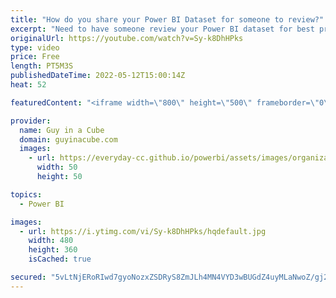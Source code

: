 ```yaml
---
title: "How do you share your Power BI Dataset for someone to review?"
excerpt: "Need to have someone review your Power BI dataset for best practices and approval? Don't want to send them the full Power BI Desktop file and risk sharing data? Patrick walks you through some options that you have.  📢 Become a member: https://guyinacu.be/membership \r \r *******************\r \r Want to"
originalUrl: https://youtube.com/watch?v=Sy-k8DhHPks
type: video
price: Free
length: PT5M3S
publishedDateTime: 2022-05-12T15:00:14Z
heat: 52

featuredContent: "<iframe width=\"800\" height=\"500\" frameborder=\"0\" src=\"https://www.youtube.com/embed/Sy-k8DhHPks\" allow=\"accelerometer; autoplay; encrypted-media; gyroscope; picture-in-picture\" allowfullscreen></iframe>"

provider:
  name: Guy in a Cube
  domain: guyinacube.com
  images:
    - url: https://everyday-cc.github.io/powerbi/assets/images/organizations/guyinacube.com-50x50.jpg
      width: 50
      height: 50

topics:
  - Power BI

images:
  - url: https://i.ytimg.com/vi/Sy-k8DhHPks/hqdefault.jpg
    width: 480
    height: 360
    isCached: true

secured: "5vLtNjERoRIwd7gyoNozxZSDRyS8ZmJLh4MN4VYD3wBUGdZ4uyMLaNwoZ/gj2BhbpQVeruAnoW/kEwGV5GLWoq1Uq8e0xtKmbaJ788mkIrjzbtshr1BBtfujkY6OnQHoIH+hMPH1g+2mafGWYe7HbC1lrg0TLNlCR9fTv6fv5HEWaVLzqNf1RmUFSeegTb+m0RngPtFt6J3VOVl32IgRJc9flULtjMX9VP8r3RMiwJOl7uTqIpf24kis3uSPfGrJEJWIkPl0CJJaRRrv3nxVqkRriyg3aDF1G5+XsmREw2aDjXQBEx4JXA7IJ4IPdmWoNmDCF0YyeTjD1eTIqXPcYW+LfQTmtgZS8V5qw1T/pD0wWpmfYzQ1o+QKycbv8gUM1VQ9Gneg3dVpFRWKS+E3uHa0PAvtCr60AIFHPsB/g2g=;pEeo0NUVwRHC88dc+4N9uQ=="
---
```


